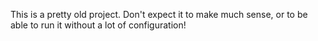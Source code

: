 This is a pretty old project. Don't expect it to make much sense, or to be able to run it without a lot of configuration!